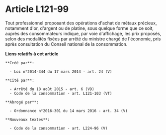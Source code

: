 # Article L121-99

Tout professionnel proposant des opérations d'achat de métaux précieux, notamment d'or, d'argent ou de platine, sous quelque
forme que ce soit, auprès des consommateurs indique, par voie d'affichage, les prix proposés, selon des modalités fixées par
arrêté du ministre chargé de l'économie, pris après consultation du Conseil national de la consommation.

**Liens relatifs à cet article**

	**Créé par**:

	  - Loi n°2014-344 du 17 mars 2014 - art. 24 (V)

	**Cité par**:

	  - Arrêté du 18 août 2015 - art. 6 (VD)
	  - Code de la consommation - art. L121-103 (VT)

	**Abrogé par**:

	  - Ordonnance n°2016-301 du 14 mars 2016 - art. 34 (V)

	**Nouveaux textes**:

	  - Code de la consommation - art. L224-96 (V)
